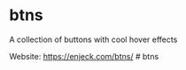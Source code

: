 # btns
A collection of buttons with cool hover effects

Website: https://enjeck.com/btns/
#   b t n s  
 